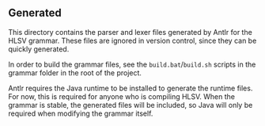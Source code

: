 ## Generated

This directory contains the parser and lexer files generated by Antlr for the HLSV grammar. These files are ignored in version control, since they can be quickly generated.

In order to build the grammar files, see the `build.bat`/`build.sh` scripts in the grammar folder in the root of the project.

Antlr requires the Java runtime to be installed to generate the runtime files. For now, this is required for anyone who is compiling HLSV. When the grammar is stable, the generated files will be included, so Java will only be required when modifying the grammar itself.
